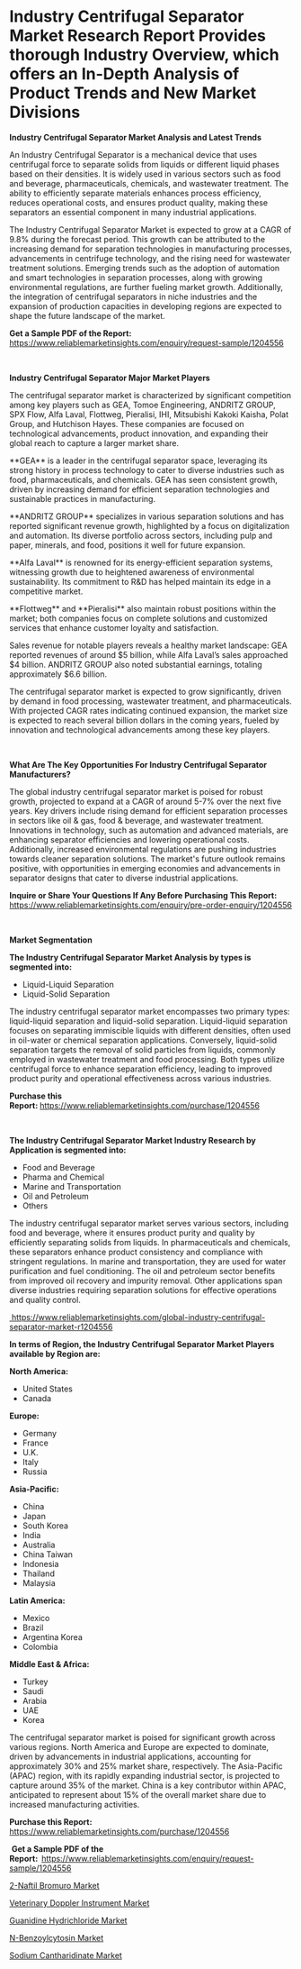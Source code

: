 <p><h1>Industry Centrifugal Separator Market Research Report Provides thorough Industry Overview, which offers an In-Depth Analysis of Product Trends and New Market Divisions</h1></p><p><strong>Industry Centrifugal Separator Market Analysis and Latest Trends</strong></p>
<p><p>An Industry Centrifugal Separator is a mechanical device that uses centrifugal force to separate solids from liquids or different liquid phases based on their densities. It is widely used in various sectors such as food and beverage, pharmaceuticals, chemicals, and wastewater treatment. The ability to efficiently separate materials enhances process efficiency, reduces operational costs, and ensures product quality, making these separators an essential component in many industrial applications.</p><p>The Industry Centrifugal Separator Market is expected to grow at a CAGR of 9.8% during the forecast period. This growth can be attributed to the increasing demand for separation technologies in manufacturing processes, advancements in centrifuge technology, and the rising need for wastewater treatment solutions. Emerging trends such as the adoption of automation and smart technologies in separation processes, along with growing environmental regulations, are further fueling market growth. Additionally, the integration of centrifugal separators in niche industries and the expansion of production capacities in developing regions are expected to shape the future landscape of the market.</p></p>
<p><strong>Get a Sample PDF of the Report:&nbsp;</strong> <a href="https://www.reliablemarketinsights.com/enquiry/request-sample/1204556?utm_campaign=1383&utm_medium=2&utm_source=Github&utm_content=ia&utm_term=16102024&utm_id=industry-centrifugal-separator">https://www.reliablemarketinsights.com/enquiry/request-sample/1204556</a></p>
<p>&nbsp;</p>
<p><strong>Industry Centrifugal Separator Major Market Players</strong></p>
<p><p>The centrifugal separator market is characterized by significant competition among key players such as GEA, Tomoe Engineering, ANDRITZ GROUP, SPX Flow, Alfa Laval, Flottweg, Pieralisi, IHI, Mitsubishi Kakoki Kaisha, Polat Group, and Hutchison Hayes. These companies are focused on technological advancements, product innovation, and expanding their global reach to capture a larger market share.</p><p>**GEA** is a leader in the centrifugal separator space, leveraging its strong history in process technology to cater to diverse industries such as food, pharmaceuticals, and chemicals. GEA has seen consistent growth, driven by increasing demand for efficient separation technologies and sustainable practices in manufacturing. </p><p>**ANDRITZ GROUP** specializes in various separation solutions and has reported significant revenue growth, highlighted by a focus on digitalization and automation. Its diverse portfolio across sectors, including pulp and paper, minerals, and food, positions it well for future expansion.</p><p>**Alfa Laval** is renowned for its energy-efficient separation systems, witnessing growth due to heightened awareness of environmental sustainability. Its commitment to R&D has helped maintain its edge in a competitive market.</p><p>**Flottweg** and **Pieralisi** also maintain robust positions within the market; both companies focus on complete solutions and customized services that enhance customer loyalty and satisfaction. </p><p>Sales revenue for notable players reveals a healthy market landscape: GEA reported revenues of around $5 billion, while Alfa Laval’s sales approached $4 billion. ANDRITZ GROUP also noted substantial earnings, totaling approximately $6.6 billion.</p><p>The centrifugal separator market is expected to grow significantly, driven by demand in food processing, wastewater treatment, and pharmaceuticals. With projected CAGR rates indicating continued expansion, the market size is expected to reach several billion dollars in the coming years, fueled by innovation and technological advancements among these key players.</p></p>
<p>&nbsp;</p>
<p><strong>What Are The Key Opportunities For Industry Centrifugal Separator Manufacturers?</strong></p>
<p><p>The global industry centrifugal separator market is poised for robust growth, projected to expand at a CAGR of around 5-7% over the next five years. Key drivers include rising demand for efficient separation processes in sectors like oil & gas, food & beverage, and wastewater treatment. Innovations in technology, such as automation and advanced materials, are enhancing separator efficiencies and lowering operational costs. Additionally, increased environmental regulations are pushing industries towards cleaner separation solutions. The market's future outlook remains positive, with opportunities in emerging economies and advancements in separator designs that cater to diverse industrial applications.</p></p>
<p><strong>Inquire or Share Your Questions If Any Before Purchasing This Report:</strong> <a href="https://www.reliablemarketinsights.com/enquiry/pre-order-enquiry/1204556?utm_campaign=1383&utm_medium=2&utm_source=Github&utm_content=ia&utm_term=16102024&utm_id=industry-centrifugal-separator">https://www.reliablemarketinsights.com/enquiry/pre-order-enquiry/1204556</a></p>
<p>&nbsp;</p>
<p><strong>Market Segmentation</strong></p>
<p><strong>The Industry Centrifugal Separator Market Analysis by types is segmented into:</strong></p>
<p><ul><li>Liquid-Liquid Separation</li><li>Liquid-Solid Separation</li></ul></p>
<p><p>The industry centrifugal separator market encompasses two primary types: liquid-liquid separation and liquid-solid separation. Liquid-liquid separation focuses on separating immiscible liquids with different densities, often used in oil-water or chemical separation applications. Conversely, liquid-solid separation targets the removal of solid particles from liquids, commonly employed in wastewater treatment and food processing. Both types utilize centrifugal force to enhance separation efficiency, leading to improved product purity and operational effectiveness across various industries.</p></p>
<p><strong>Purchase this Report:&nbsp;</strong><a href="https://www.reliablemarketinsights.com/purchase/1204556?utm_campaign=1383&utm_medium=2&utm_source=Github&utm_content=ia&utm_term=16102024&utm_id=industry-centrifugal-separator">https://www.reliablemarketinsights.com/purchase/1204556</a></p>
<p>&nbsp;</p>
<p><strong>The Industry Centrifugal Separator Market Industry Research by Application is segmented into:</strong></p>
<p><ul><li>Food and Beverage</li><li>Pharma and Chemical</li><li>Marine and Transportation</li><li>Oil and Petroleum</li><li>Others</li></ul></p>
<p><p>The industry centrifugal separator market serves various sectors, including food and beverage, where it ensures product purity and quality by efficiently separating solids from liquids. In pharmaceuticals and chemicals, these separators enhance product consistency and compliance with stringent regulations. In marine and transportation, they are used for water purification and fuel conditioning. The oil and petroleum sector benefits from improved oil recovery and impurity removal. Other applications span diverse industries requiring separation solutions for effective operations and quality control.</p></p>
<p><a href="https://www.reliablemarketinsights.com/global-industry-centrifugal-separator-market-r1204556?utm_campaign=1383&utm_medium=2&utm_source=Github&utm_content=ia&utm_term=16102024&utm_id=industry-centrifugal-separator">&nbsp;https://www.reliablemarketinsights.com/global-industry-centrifugal-separator-market-r1204556</a></p>
<p><strong>In terms of Region, the Industry Centrifugal Separator Market Players available by Region are:</strong></p>
<p>
    <p> <strong> North America: </strong>
        <ul>
            <li>United States</li>
            <li>Canada</li>
        </ul>
        </p> 
    <p> <strong> Europe: </strong>
        <ul>
            <li>Germany</li>
            <li>France</li>
            <li>U.K.</li>
            <li>Italy</li>
            <li>Russia</li>
        </ul>
        </p> 
    <p> <strong> Asia-Pacific: </strong>
        <ul>
            <li>China</li>
            <li>Japan</li>
            <li>South Korea</li>
            <li>India</li>
            <li>Australia</li>
            <li>China Taiwan</li>
            <li>Indonesia</li>
            <li>Thailand</li>
            <li>Malaysia</li>
        </ul>
        </p> 
    <p> <strong> Latin America: </strong>
        <ul>
            <li>Mexico</li>
            <li>Brazil</li>
            <li>Argentina Korea</li>
            <li>Colombia</li>
        </ul>
        </p> 
    <p> <strong> Middle East & Africa: </strong>
        <ul>
            <li>Turkey</li>
            <li>Saudi</li>
            <li>Arabia</li>
            <li>UAE</li>
            <li>Korea</li>
        </ul>
    </p>
    </p>
<p><p>The centrifugal separator market is poised for significant growth across various regions. North America and Europe are expected to dominate, driven by advancements in industrial applications, accounting for approximately 30% and 25% market share, respectively. The Asia-Pacific (APAC) region, with its rapidly expanding industrial sector, is projected to capture around 35% of the market. China is a key contributor within APAC, anticipated to represent about 15% of the overall market share due to increased manufacturing activities.</p></p>
<p><strong>Purchase this Report: </strong><a href="https://www.reliablemarketinsights.com/purchase/1204556?utm_campaign=1383&utm_medium=2&utm_source=Github&utm_content=ia&utm_term=16102024&utm_id=industry-centrifugal-separator">https://www.reliablemarketinsights.com/purchase/1204556</a></p>
<p>&nbsp;<strong>Get a Sample PDF of the Report:&nbsp;&nbsp;</strong><a href="https://www.reliablemarketinsights.com/enquiry/request-sample/1204556?utm_campaign=1383&utm_medium=2&utm_source=Github&utm_content=ia&utm_term=16102024&utm_id=industry-centrifugal-separator">https://www.reliablemarketinsights.com/enquiry/request-sample/1204556</a></p>
<p><strong></strong></p>
<p><p><a href="https://www.linkedin.com/pulse/2-naftil-bromuro-market-outlook-current-assessment-future-projections-ml4qf?trk=public_post_embed_feed-article-content&utm_campaign=1383&utm_medium=2&utm_source=Github&utm_content=ia&utm_term=16102024&utm_id=industry-centrifugal-separator">2-Naftil Bromuro Market</a></p><p><a href="https://github.com/RickHolmes3/Market-Research-Report-List-6/blob/main/veterinary-doppler-instrument-market.md?utm_campaign=1383&utm_medium=2&utm_source=Github&utm_content=ia&utm_term=16102024&utm_id=industry-centrifugal-separator">Veterinary Doppler Instrument Market</a></p><p><a href="https://www.linkedin.com/pulse/guanidine-hydrichloride-market-overview-forecast-2024-2031-ouivf?trk=public_post_embed_feed-article-content&utm_campaign=1383&utm_medium=2&utm_source=Github&utm_content=ia&utm_term=16102024&utm_id=industry-centrifugal-separator">Guanidine Hydrichloride Market</a></p><p><a href="https://www.linkedin.com/pulse/strategic-roadmap-global-n-benzoylcytosin-market-insights-opportunities-wc0uf?trk=public_post_embed_feed-article-content&utm_campaign=1383&utm_medium=2&utm_source=Github&utm_content=ia&utm_term=16102024&utm_id=industry-centrifugal-separator">N-Benzoylcytosin Market</a></p><p><a href="https://github.com/anselmp21u/Market-Research-Report-List-1/blob/main/sodium-cantharidinate-market.md?utm_campaign=1383&utm_medium=2&utm_source=Github&utm_content=ia&utm_term=16102024&utm_id=industry-centrifugal-separator">Sodium Cantharidinate Market</a></p></p>